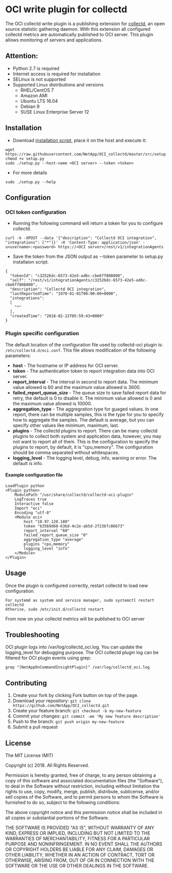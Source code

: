 # OCI write plugin for collectd

The OCI collectd write plugin is a publishing extension for [collectd](https://collectd.org/), an open source statistic gathering daemon. With this extension all configured collectd metrics are automatically published to OCI server. This plugin allows monitoring of servers and applications.

## Attention:
 * Python 2.7 is required
 * Internet access is required for installation
 * SELinux is not supported
 * Supported Linux distributions and versions
   - RHEL/CentOS 7
   - Amazon AMI
   - Ubuntu LTS 16.04
   - Debian 9
   - SUSE Linux Enterprise Server 12

## Installation
 * Download [installation script](https://raw.githubusercontent.com/NetApp/OCI_collectd/master/src/setup.py), place it on the host and execute it:
```
wget https://raw.githubusercontent.com/NetApp/OCI_collectd/master/src/setup.py
chmod +x setup.py
sudo ./setup.py --host-name <OCI server> --token <token>
```

 * For more details

```
sudo ./setup.py --help
```

## Configuration

### OCI token configuration

 * Running the following command will return a token for you to configure collectd.

```
curl -k -XPOST --data '{"description": "Collectd OCI integration", "integrations": ["*"]}' -H 'Content-Type: application/json' -u<username>:<password> https://<OCI server>/rest/v1/integrationAgents
```

 * Save the token from the JSON output as --token parameter to setup.py installaion script.

```
{
  "tokenId": "c32526dc-6573-42e5-ad6c-cbe6ff808800",
  "self": "/rest/v1/integrationAgents/c32526dc-6573-42e5-ad6c-cbe6ff808800",
  "description": "Collectd OCI integration",
  "lastReportedTime": "1970-01-01T00:00:00+0000",
  "integrations": 
  [
    "*"
  ],
  "createdTime": "2018-02-22T05:59:43+0000"
}
```

### Plugin specific configuration
The default location of the configuration file used by collectd-oci plugin is: `/etc/collectd.d/oci.conf`. This file allows modification of the following parameters:
 * __host__ - The hostname or IP address for OCI server.
 * __token__ - The authentication token to report integration data into OCI server.
 * __report_interval__ - The interval in second to report data. The minimum value allowed is 60 and the maximum value allowed is 3600.
 * __failed_report_queue_size__ - The queue size to save failed report data for retry, the default is 0 to disable it.
  The minimum value allowed is 0 and the maximum value allowed is 10000.
 * __aggregation_type__ - The aggregration type for guaged values. In one report, there can be multiple samples, this is the type for you to specify how to aggregate the samples.
  The default is average, but you can specify other values like minimum, maximum, last.
 * __plugins__ - The collectd plugins to report. There can be many collectd plugins to collect both system and application data, however, you may not want to report all of them.
  This is the configuration to specify the plugins to report, by default, it is "cpu,memory". The configuration should be comma separated without whitespaces.
 * __logging_level__ - The logging level, debug, info, warning or error. The default is info.

#### Example configuration file
```
LoadPlugin python
<Plugin python>
    ModulePath "/usr/share/collectd/collectd-oci-plugin"
    LogTraces true
    Interactive false
    Import "oci"
    Encoding "utf-8"
    <Module oci>
        host "10.97.120.180"
        token "b3569d68-63bd-4c2e-ab5d-2f236fc86673"
        report_interval "60"
        failed_report_queue_size "0"
        aggregation_type "average"
        plugins "cpu,memory"
        logging_level "info"
    </Module>
</Plugin>
```

## Usage
Once the plugin is configured correctly, restart collectd to load new configuration.
```
For systemd as system and service manager, sudo systemctl restart collectd
Otherise, sudo /etc/init.d/collectd restart
```

From now on your collectd metrics will be published to OCI server

## Troubleshooting
OCI plugin logs into /var/log/collectd_oci.log. You can update the logging_level for debugging purpose.
The OCI collectd plugin log can be filtered for OCI plugin events using grep:
```
grep "[NetAppOnCommandInsightPlugin]" /var/log/collectd_oci.log
```

## Contributing

1. Create your fork by clicking Fork button on top of the page.
2. Download your repository: `git clone https://github.com/NetApp/OCI_collectd.git`
2. Create your feature branch: `git checkout -b my-new-feature`
3. Commit your changes: `git commit -am 'My new feature description'`
4. Push to the branch: `git push origin my-new-feature`
5. Submit a pull request

## License
The MIT License (MIT)

Copyright (c) 2018. All Rights Reserved.

Permission is hereby granted, free of charge, to any person obtaining a copy
of this software and associated documentation files (the "Software"), to deal
in the Software without restriction, including without limitation the rights
to use, copy, modify, merge, publish, distribute, sublicense, and/or sell
copies of the Software, and to permit persons to whom the Software is
furnished to do so, subject to the following conditions:

The above copyright notice and this permission notice shall be included in all
copies or substantial portions of the Software.

THE SOFTWARE IS PROVIDED "AS IS", WITHOUT WARRANTY OF ANY KIND, EXPRESS OR
IMPLIED, INCLUDING BUT NOT LIMITED TO THE WARRANTIES OF MERCHANTABILITY,
FITNESS FOR A PARTICULAR PURPOSE AND NONINFRINGEMENT. IN NO EVENT SHALL THE
AUTHORS OR COPYRIGHT HOLDERS BE LIABLE FOR ANY CLAIM, DAMAGES OR OTHER
LIABILITY, WHETHER IN AN ACTION OF CONTRACT, TORT OR OTHERWISE, ARISING FROM,
OUT OF OR IN CONNECTION WITH THE SOFTWARE OR THE USE OR OTHER DEALINGS IN THE
SOFTWARE.
